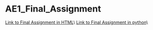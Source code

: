 # AE1_Final_Assignment

[Link to Final Assignment in HTML](https://spgarulo.github.io/AE1_Final_Assignment/Final+Assignement+-+Applied+Economics+1.html)\\
[Link to Final Assignment in python](https://github.com/spgarulo/AE1_Final_Assignment/blob/gh-pages/Final%20Assignement%20-%20Applied%20Economics%201.ipynb)\\

